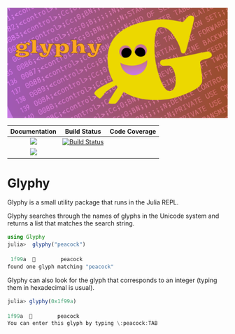 ![glyphy splash image](docs/src/assets/figures/glyphy-social-media-preview.png)

| **Documentation**                       | **Build Status**                          | **Code Coverage**               |
|:---------------------------------------:|:-----------------------------------------:|:-------------------------------:|
| [![][docs-stable-img]][docs-stable-url] | [![Build Status][ci-img]][ci-url]         |  |
| [![][docs-development-img]][docs-development-url] | |      

# Glyphy

Glyphy is a small utility package that runs in the Julia REPL.

Glyphy searches through the names of glyphs in the Unicode system and returns a list that matches the search string.

```julia
using Glyphy
julia>  glyphy("peacock")

 1f99a  🦚        peacock           
found one glyph matching "peacock"
```

Glyphy can also look for the glyph that corresponds to an integer (typing them in hexadecimal is usual).

```julia
julia> glyphy(0x1f99a)

1f99a  🦚        peacock              
You can enter this glyph by typing \:peacock:TAB
```

[docs-development-img]: https://img.shields.io/badge/docs-development-blue
[docs-development-url]: http://cormullion.github.io/glyphy.jl/dev/

[docs-stable-img]: https://img.shields.io/badge/docs-stable-blue.svg
[docs-stable-url]: http://cormullion.github.io/glyphy.jl/stable/

[ci-img]: https://github.com/cormullion/glyphy.jl/workflows/CI/badge.svg
[ci-url]: https://github.com/cormullion/glyphy.jl/actions?query=workflow%3ACI
